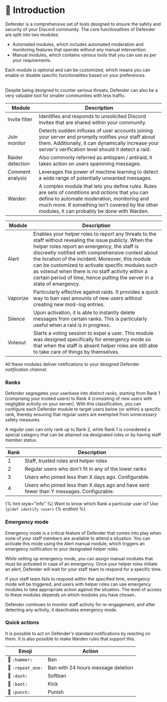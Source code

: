 # 👋 Introduction

Defender is a comprehensive set of tools designed to ensure the safety and security of your Discord community. The core functionalities of Defender are split into two modules:

* Automated modules, which includes automated moderation and monitoring features that operate without any manual intervention.
* Manual modules, which contains various tools that you can use as per your requirements.

Each module is optional and can be customized, which means you can enable or disable specific functionalities based on your preferences.

\
Despite being designed to counter serious threats, Defender can also be a very valuable tool for smaller communities with less traffic.

| Module           | Description                                                                                                                                                                                                                                             |
| ---------------- | ------------------------------------------------------------------------------------------------------------------------------------------------------------------------------------------------------------------------------------------------------- |
| Invite filter    | Identifies and responds to unsolicited Discord invites that are shared within your community.                                                                                                                                                           |
| Join monitor     | Detects sudden influxes of user accounts joining your server and promptly notifies your staff about them. Additionally, it can dynamically increase your server's verification level should it detect a raid.                                           |
| Raider detection | Also commonly referred as antispam / antiraid, it takes action on users spamming messages.                                                                                                                                                              |
| Comment analysis | Leverages the power of machine learning to detect a wide range of potentially unwanted messages.                                                                                                                                                        |
| Warden           | A complex module that lets you define _rules_. Rules are sets of _conditions_ and _actions_ that you can define to automate moderation, monitoring and much more. If something isn't covered by the other modules, it can probably be done with Warden. |

| Module   | Description                                                                                                                                                                                                                                                                                                                                                                                                                                           |
| -------- | ----------------------------------------------------------------------------------------------------------------------------------------------------------------------------------------------------------------------------------------------------------------------------------------------------------------------------------------------------------------------------------------------------------------------------------------------------- |
| Alert    | Enables your helper roles to report any threats to the staff without revealing the issue publicly. When the helper roles report an emergency, the staff is discreetly notified with comprehensive context about the location of the incident. Moreover, this module can be customized to activate specific modules such as voteout when there is no staff activity within a certain period of time, hence putting the server in a state of emergency. |
| Vaporize | Particularly effective against raids. It provides a quick way to ban vast amounts of new users without creating new mod-log entries.                                                                                                                                                                                                                                                                                                                  |
| Silence  | Upon activation, it is able to instantly delete messages from certain ranks. This is particularly useful when a raid is in progress.                                                                                                                                                                                                                                                                                                                  |
| Voteout  | Starts a voting session to expel a user. This module was designed specifically for emergency mode so that when the staff is absent helper roles are still able to take care of things by themselves.                                                                                                                                                                                                                                                  |

All these modules deliver notifications to your designed Defender _notification channel_.

### Ranks <a href="#ranks" id="ranks"></a>

Defender segregates your userbase into distinct ranks, starting from Rank 1 (comprising your trusted users) to Rank 4 (consisting of new users with negligible activity on your server). With this classification, you can configure each Defender module to target users below (or within) a specific rank, thereby ensuring that regular users are exempted from unnecessary safety measures.

A regular user can only rank up to Rank 2, while Rank 1 is considered a special category that can be attained via designated roles or by having staff member status.

| Rank | Description                                                                              |
| ---- | ---------------------------------------------------------------------------------------- |
| 1    | Staff, trusted roles and helper roles                                                    |
| 2    | Regular users who don't fit in any of the lower ranks                                    |
| 3    | Users who joined less than X days ago. Configurable.                                     |
| 4    | Users who joined less than X days ago and have sent fewer than Y messages. Configurable. |

{% hint style="info" %}
Want to know which Rank a particular user is? Use `[p]def identify <user>`
{% endhint %}

### Emergency mode <a href="#emergency-mode" id="emergency-mode"></a>

Emergency mode is a critical feature of Defender that comes into play when none of your staff members are available to attend a situation. You can activate this mode using the Alert manual module, which triggers an emergency notification to your designated helper roles.

While setting up emergency mode, you can assign manual modules that must be activated in case of an emergency. Once your helper roles initiate an alert, Defender will wait for your staff team to respond for a specific time.

If your staff team fails to respond within the specified time, emergency mode will be triggered, and users with helper roles can use emergency modules to take appropriate action against the situation. The level of access to these modules depends on which modules you have chosen.

Defender continues to monitor staff activity for re-engagement, and after detecting any activity, it deactivates emergency mode.

### Quick actions <a href="#quick-actions" id="quick-actions"></a>

It is possible to act on Defender's standard notifications by reacting on them. It is also possible to make Warden rules that support this.

| Emoji             | Action                             |
| ----------------- | ---------------------------------- |
| 🔨 `:hammer:`     | Ban                                |
| 🔂 `:repeat_one:` | Ban with 24 hours message deletion |
| 💨 `:dash:`       | Softban                            |
| 👢 `:boot:`       | Kick                               |
| 👊 `:punch:`      | Punish                             |

